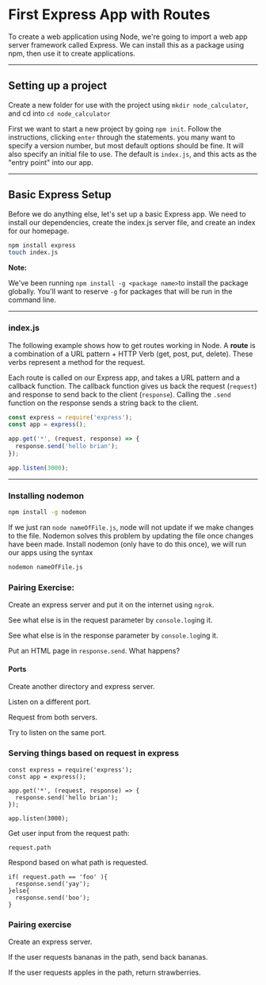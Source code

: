 # First Express App with Routes

To create a web application using Node, we're going to import a web app server framework called Express. We can install this as a package using npm, then use it to create applications.

---

## Setting up a project
Create a new folder for use with the project using `mkdir node_calculator`, and cd into `cd node_calculator`

First we want to start a new project by going `npm init`. Follow the instructions, clicking `enter` through the statements. you many want to specify a version number, but most default options should be fine. It will also specify an initial file to use. The default is `index.js`, and this acts as the "entry point" into our app.

---

## Basic Express Setup

Before we do anything else, let's set up a basic Express app. We need to install our dependencies, create the index.js server file, and create an index for our homepage.

```bash
npm install express
touch index.js
```

**Note:** 

We've been running `npm install -g <package name>`to install the package globally. You'll want to reserve `-g` for packages that will be run in the command line.

---

### index.js

The following example shows how to get routes working in Node. A **route** is a combination of a URL pattern + HTTP Verb (get, post, put, delete). These verbs represent a method for the request.

Each route is called on our Express app, and takes a URL pattern and a callback function. The callback function gives us back the request (`request`) and response to send back to the client (`response`). Calling the `.send` function on the response sends a string back to the client.

```js
const express = require('express');
const app = express();

app.get('*', (request, response) => {
  response.send('hello brian');
});

app.listen(3000);
```

---

### Installing nodemon
```bash
npm install -g nodemon
```

If we just ran `node nameOfFile.js`, node will not update if we make changes to the file. Nodemon solves this problem by updating the file once changes have been made. Install nodemon (only have to do this once), we will run our apps using the syntax

```bash
nodemon nameOfFile.js
```

### Pairing Exercise:
Create an express server and put it on the internet using `ngrok`.

See what else is in the request parameter by `console.log`ing it.

See what else is in the response parameter by `console.log`ing it.

Put an HTML page in `response.send`. What happens?

#### Ports
Create another directory and express server.

Listen on a different port.

Request from both servers.

Try to listen on the same port.

### Serving things based on request in express
```
const express = require('express');
const app = express();

app.get('*', (request, response) => {
  response.send('hello brian');
});

app.listen(3000);
```

Get user input from the request path:
```
request.path
```

Respond based on what path is requested.
```
if( request.path == 'foo' ){
  response.send('yay');
}else{
  response.send('boo');
}
```

### Pairing exercise
Create an express server.

If the user requests bananas in the path, send back bananas.

If the user requests apples in the path, return strawberries.
